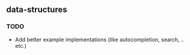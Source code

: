 ## data-structures
### TODO
- Add better example implementations (like autocompletion, search, .. etc.)
